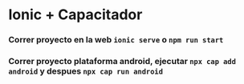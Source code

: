 # Ionic + Capacitador

### Correr proyecto en la web  `ionic serve` o `npm run start`

### Correr proyecto plataforma android,  ejecutar `npx cap add android` y despues `npx cap run android`
